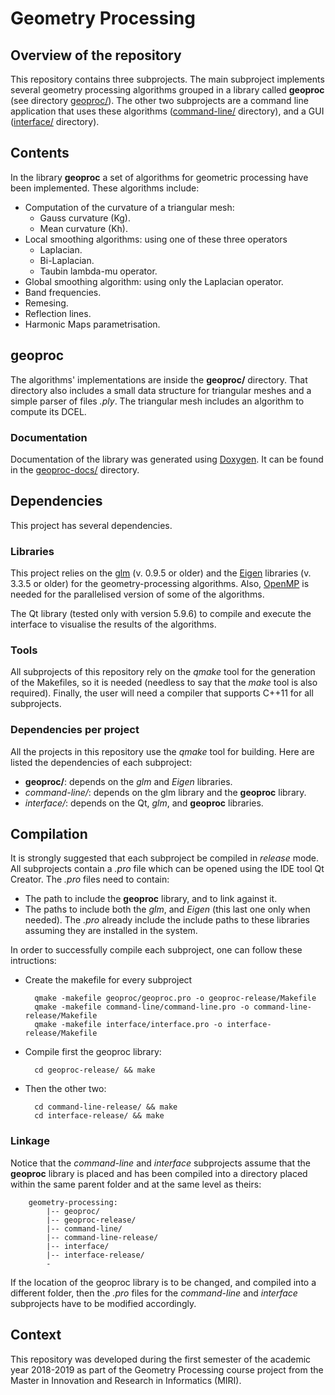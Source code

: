 # Geometry Processing

## Overview of the repository

This repository contains three subprojects. The main subproject implements
several geometry processing algorithms grouped in a library called __geoproc__
(see directory [geoproc/](https://github.com/lluisalemanypuig/geometry-processing/tree/master/geoproc)).
The other two subprojects are a command line application that uses these algorithms
([command-line/](https://github.com/lluisalemanypuig/geometry-processing/tree/master/command-line)
directory), and a GUI ([interface/](https://github.com/lluisalemanypuig/geometry-processing/tree/master/interface)
directory).

## Contents

In the library __geoproc__ a set of algorithms for geometric processing have
been implemented. These algorithms include:
- Computation of the curvature of a triangular mesh:
	- Gauss curvature (Kg).
	- Mean curvature (Kh).
- Local smoothing algorithms: using one of these three operators
	- Laplacian.
	- Bi-Laplacian.
	- Taubin lambda-mu operator.
- Global smoothing algorithm: using only the Laplacian operator.
- Band frequencies.
- Remesing.
- Reflection lines.
- Harmonic Maps parametrisation.

## geoproc

The algorithms' implementations are inside the __geoproc/__ directory.
That directory also includes a small data structure for triangular meshes
and a simple parser of files _.ply_. The triangular mesh includes an algorithm
to compute its DCEL.

### Documentation

Documentation of the library was generated using [Doxygen](http://www.doxygen.nl/).
It can be found in the [geoproc-docs/](https://github.com/lluisalemanypuig/geometry-processing/tree/master/geoproc-docs)
directory.

## Dependencies

This project has several dependencies.

### Libraries

This project relies on the [glm](https://glm.g-truc.net/0.9.9/index.html)
(v. 0.9.5 or older) and the [Eigen](http://eigen.tuxfamily.org/index.php?title=Main_Page)
libraries (v. 3.3.5 or older) for the geometry-processing algorithms.
Also, [OpenMP](http://www.openmp.org/) is needed for the parallelised
version of some of the algorithms.

The Qt library (tested only with version 5.9.6) to compile and execute the
interface to visualise the results of the algorithms.

### Tools

All subprojects of this repository rely on the _qmake_ tool for the generation
of the Makefiles, so it is needed (needless to say that the _make_ tool is
also required). Finally, the user will need a compiler that supports C++11
for all subprojects.

### Dependencies per project

All the projects in this repository use the _qmake_ tool for building.
Here are listed the dependencies of each subproject:

- __geoproc/__: depends on the _glm_ and _Eigen_ libraries.
- _command-line/_: depends on the glm library and the __geoproc__ library.
- _interface/_: depends on the Qt, _glm_, and __geoproc__ libraries.

## Compilation

It is strongly suggested that each subproject be compiled in _release_ mode.
All subprojects contain a _.pro_ file which can be opened using the IDE tool
Qt Creator. The _.pro_ files need to contain:

- The path to include the __geoproc__ library, and to link against it.
- The paths to include both the _glm_, and _Eigen_ (this last
one only when needed). The _.pro_ already include the include paths to these
libraries assuming they are installed in the system.

In order to successfully compile each subproject, one can follow these intructions:

- Create the makefile for every subproject

		qmake -makefile geoproc/geoproc.pro -o geoproc-release/Makefile
		qmake -makefile command-line/command-line.pro -o command-line-release/Makefile
		qmake -makefile interface/interface.pro -o interface-release/Makefile

- Compile first the geoproc library:

		cd geoproc-release/ && make

- Then the other two:
	
		cd command-line-release/ && make
		cd interface-release/ && make

### Linkage

Notice that the _command-line_ and _interface_ subprojects assume that the __geoproc__
library is placed and has been compiled into a directory placed within the same parent
folder and at the same level as theirs:
		
		geometry-processing:
			|-- geoproc/
			|-- geoproc-release/
			|-- command-line/
			|-- command-line-release/
			|-- interface/
			|-- interface-release/
			-

If the location of the geoproc library is to be changed, and compiled into a different
folder, then the _.pro_ files for the _command-line_ and _interface_ subprojects have
to be modified accordingly.

## Context

This repository was developed during the first semester of the academic
year 2018-2019 as part of the Geometry Processing course project from the
Master in Innovation and Research in Informatics (MIRI).
